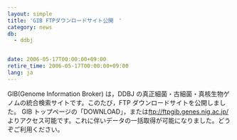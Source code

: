 ```yaml
---
layout: simple
title: 'GIB FTPダウンロードサイト公開　'
category: news
db:
  - ddbj


date: 2006-05-17T00:00:00+09:00
retire_time: 2006-05-17T00:00:00+09:00
lang: ja
---
```


GIB(Genome Information Broker) は，DDBJ の真正細菌・古細菌・真核生物ゲノムの統合検索サイトです。このたび，FTP ダウンロードサイトを公開しました。 GIB トップページの「DOWNLOAD」，または<a href="/services/past-services-e.html#gib">ftp://ftpgib.genes.nig.ac.jp/</a> よりアクセス可能です。これに伴いデータの一括取得が可能になりました。どうぞご利用ください。
